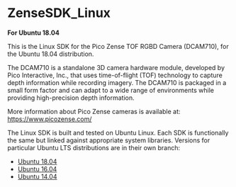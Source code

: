# ZenseSDK_Linux
**For Ubuntu 18.04**

This is the Linux SDK for the Pico Zense TOF RGBD Camera (DCAM710), for the Ubuntu 18.04 distribution. 

The DCAM710 is a standalone 3D camera hardware module, developed by Pico Interactive, Inc., that uses time-of-flight (TOF) technology to capture depth information while recording imagery. The DCAM710 is packaged in a small form factor and can adapt to a wide range of environments while providing high-precision depth information.  

More information about Pico Zense cameras is available at: https://www.picozense.com/

The Linux SDK is built and tested on Ubuntu Linux. Each SDK is functionally the same but linked against appropriate system libraries. Versions for particular Ubuntu LTS distributions are in their own branch:

- [Ubuntu 18.04](https://github.com/PicoInteractive/ZenseSDK_Linux/tree/Ubuntu18.04)
- [Ubuntu 16.04](https://github.com/PicoInteractive/ZenseSDK_Linux/tree/Ubuntu16.04)
- [Ubuntu 14.04](https://github.com/PicoInteractive/ZenseSDK_Linux/tree/Ubuntu14.04)

